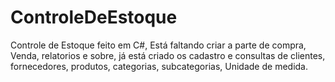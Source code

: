 # ControleDeEstoque
Controle de Estoque feito em C#, Está faltando criar a parte de compra, Venda, relatorios e sobre, já está criado os cadastro e consultas de clientes, fornecedores, produtos, categorias, subcategorias, Unidade de medida.

